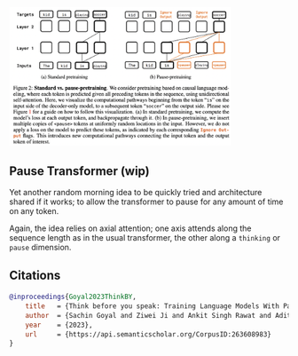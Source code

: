 <img src="./pause.png" width="400px"></img>

## Pause Transformer (wip)

Yet another random morning idea to be quickly tried and architecture shared if it works; to allow the transformer to pause for any amount of time on any token.

Again, the idea relies on axial attention; one axis attends along the sequence length as in the usual transformer, the other along a `thinking` or `pause` dimension.

## Citations

```bibtex
@inproceedings{Goyal2023ThinkBY,
    title   = {Think before you speak: Training Language Models With Pause Tokens},
    author  = {Sachin Goyal and Ziwei Ji and Ankit Singh Rawat and Aditya Krishna Menon and Sanjiv Kumar and Vaishnavh Nagarajan},
    year    = {2023},
    url     = {https://api.semanticscholar.org/CorpusID:263608983}
}
```
